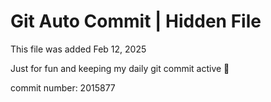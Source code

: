 # Git Auto Commit | Hidden File

This file was added Feb 12, 2025

Just for fun and keeping my daily git commit active 🤪

commit number: 2015877
